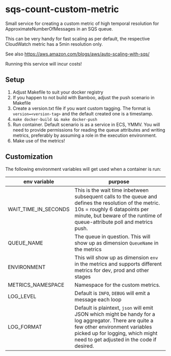 # sqs-count-custom-metric

Small service for creating a custom metric of high temporal resolution
for ApproximateNumberOfMessages in an SQS queue.

This can be very handy for fast scaling as per default,
the respective CloudWatch metric has a 5min resolution only.

See also https://aws.amazon.com/blogs/aws/auto-scaling-with-sqs/

Running this service will incur costs!

## Setup
1. Adjust Makefile to suit your docker registry
1. If you happen to not build with Bamboo,
   adjust the push scenario in Makefile
1. Create a version.txt file if you want custom tagging.
   The format is ``version=<version-tag>`` and the default created
   one is a timestamp.
1. ``make docker-build && make docker-push``
1. Run container. Default scenario is as a service in ECS, YMMV.
   You will need to provide permissions for reading the queue attributes
   and writing metrics, preferably by assuming a role
   in the execution environment.
1. Make use of the metrics!

## Customization

The following environment variables will get used
when a container is run:

| env variable | purpose | 
| ------------ | ------- |
| WAIT_TIME_IN_SECONDS | This is the wait time inbetween subsequent calls to the queue and defines the resolution of the metric. 10s = roughly 6 datapoints per minute, but beware of the runtime of queue-attribute poll and metrics push. |
| QUEUE_NAME | The queue in question. This will show up as dimension ``QueueName`` in the metrics |
| ENVIRONMENT | This will show up as dimension ``env`` in the metrics and supports different metrics for dev, prod and other stages |
| METRICS_NAMESPACE|Namespace for the custom metrics. |
| LOG_LEVEL | Default is ``INFO``, ``DEBUG`` will emit a message each loop |
| LOG_FORMAT | Default is plaintext, ``json`` will emit JSON which might be handy for a log aggregator. There are quite a few other environment variables picked up for logging, which might need to get adjusted in the code if desired. | 